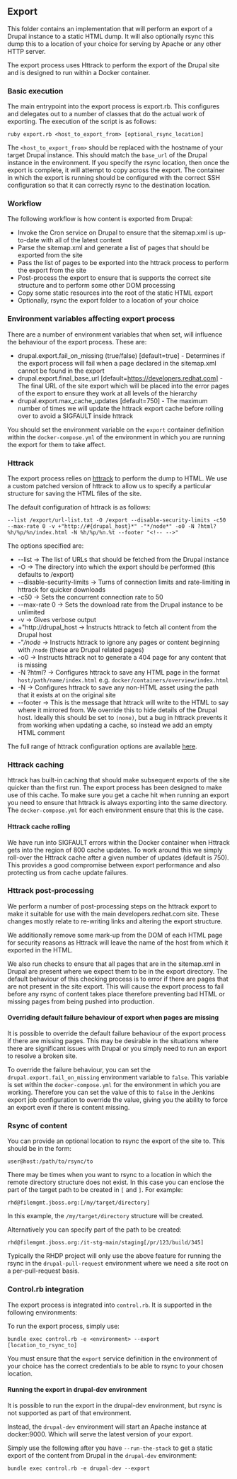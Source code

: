 ## Export

This folder contains an implementation that will perform an export of a Drupal instance to a static HTML dump. 
It will also optionally rsync this dump this to a location of your choice for serving by Apache or any
other HTTP server.

The export process uses Httrack to perform the export of the Drupal site and is designed to run within a Docker
container.

### Basic execution

The main entrypoint into the export process is export.rb. This configures and delegates out to a number of classes that
do the actual work of exporting. The execution of the script is as follows:

```
ruby export.rb <host_to_export_from> [optional_rsync_location]
```

The `<host_to_export_from>` should be replaced with the hostname of your target Drupal instance. This should match
the `base_url` of the Drupal instance in the environment. If you specify the rsync location, then once the
export is complete, it will attempt to copy across the export. The container in which the export is running should be 
configured with the correct SSH configuration so that it can correctly rsync to the destination location.

### Workflow

The following workflow is how content is exported from Drupal:

* Invoke the Cron service on Drupal to ensure that the sitemap.xml is up-to-date with all of the latest content
* Parse the sitemap.xml and generate a list of pages that should be exported from the site
* Pass the list of pages to be exported into the httrack process to perform the export from the site
* Post-process the export to ensure that is supports the correct site structure and to perform some other DOM processing
* Copy some static resources into the root of the static HTML export
* Optionally, rsync the export folder to a location of your choice

### Environment variables affecting export process

There are a number of environment variables that when set, will influence the behaviour of the export process. These are:

* drupal.export.fail_on_missing (true/false) [default=true] - Determines if the export process will fail when a page declared in the sitemap.xml cannot be found in the export
* drupal.export.final_base_url [default=https://developers.redhat.com] - The final URL of the site export which will be
placed into the error pages of the export to ensure they work at all levels of the hierarchy
* drupal.export.max_cache_updates [default=750] - The maximum number of times we will update the httrack export cache
before rolling over to avoid a SIGFAULT inside httrack

You should set the environment variable on the `export` container definition within the `docker-compose.yml` of the
environment in which you are running the export for them to take affect.

### Httrack

The export process relies on [httrack](https://www.httrack.com/) to perform the dump to HTML. We use a custom patched 
version of httrack to allow us to specify a particular structure for saving the HTML files of the site.

The default configuration of httrack is as follows:

```
--list /export/url-list.txt -O /export --disable-security-limits -c50 --max-rate 0 -v +"http://#{drupal_host}*" -"*/node*" -o0 -N ?html?%h/%p/%n/index.html -N %h/%p/%n.%t --footer "<!-- -->"
```

The options specified are:

* --list -> The list of URLs that should be fetched from the Drupal instance
* -O -> The directory into which the export should be performed (this defaults to /export)
* --disable-security-limits -> Turns of connection limits and rate-limiting in httrack for quicker downloads
* -c50 -> Sets the concurrent connection rate to 50
* --max-rate 0 -> Sets the download rate from the Drupal instance to be unlimited
* -v -> Gives verbose output
* +"http://drupal_host -> Instructs httrack to fetch all content from the Drupal host
* -"*/node* -> Instructs httrack to ignore any pages or content beginning with `/node` (these are Drupal related pages)
* -o0 -> Instructs httrack not to generate a 404 page for any content that is missing
* -N ?html? -> Configures httrack to save any HTML page in the format `host/path/name/index.html` e.g. `docker/containers/overview/index.html`
* -N -> Configures httrack to save any non-HTML asset using the path that it exists at on the original site
* --footer -> This is the message that httrack will write to the HTML to say where it mirrored from. We override this to hide details of the Drupal host. Ideally this should be set to `(none)`, but a bug in httrack prevents it from working when updating a cache, so instead we add an empty HTML comment


The full range of httrack configuration options are available [here](https://www.httrack.com/html/fcguide.html).

### Httrack caching

httrack has built-in caching that should make subsequent exports of the site quicker than the first run. The export
process has been designed to make use of this cache. To make sure you get a cache hit when running an export
you need to ensure that httrack is always exporting into the same directory. The `docker-compose.yml` for each
environment ensure that this is the case.

#### Httrack cache rolling

We have run into SIGFAULT errors within the Docker container when Httrack gets into the region of 800 cache updates. To
work around this we simply roll-over the Httrack cache after a given number of updates (default is 750). This provides a
good compromise between export performance and also protecting us from cache update failures.

### Httrack post-processing

We perform a number of post-processing steps on the httrack export to make it suitable for use with the main
developers.redhat.com site. These changes mostly relate to re-writing links and altering the export structure.

We additionally remove some mark-up from the DOM of each HTML page for security reasons as Httrack will leave the name
of the host from which it exported in the HTML.

We also run checks to ensure that all pages that are in the sitemap.xml in Drupal are present where we
expect them to be in the export directory. The default behaviour of this checking process is to error
if there are pages that are not present in the site export. This will cause the export process to fail before any rsync
of content takes place therefore preventing bad HTML or missing pages from being pushed into production.

#### Overriding default failure behaviour of export when pages are missing

It is possible to override the default failure behaviour of the export process if there are missing pages. This may be
desirable in the situations where there are significant issues with Drupal or you simply need to run an export
to resolve a broken site.

To override the failure behaviour, you can set the `drupal.export.fail_on_missing` environment variable to `false`. This
variable is set within the `docker-compose.yml` for the environment in which you are working. Therefore you can
set the value of this to `false` in the Jenkins export job configuration to override the value, giving you the ability
to force an export even if there is content missing.

### Rsync of content

You can provide an optional location to rsync the export of the site to. This should be in the form:

`user@host:/path/to/rsync/to`

There may be times when you want to rsync to a location in which the remote directory structure does not exist. In this
case you can enclose the part of the target path to be created in `[` and `]`. For example:

```
rhd@filemgmt.jboss.org:[/my/target/directory]
```

In this example, the `/my/target/directory` structure will be created.

Alternatively you can specify part of the path to be created:

```
rhd@filemgmt.jboss.org:/it-stg-main/staging[/pr/123/build/345]
```

Typically the RHDP project will only use the above feature for running the rsync in the `drupal-pull-request` environment
where we need a site root on a per-pull-request basis.

### Control.rb integration

The export process is integrated into `control.rb`. It is supported in the following environments:

To run the export process, simply use:

```
bundle exec control.rb -e <environment> --export [location_to_rsync_to]
```

You must ensure that the `export` service definition in the environment of your choice has the correct credentials to be
able to rsync to your chosen location.

#### Running the export in drupal-dev environment

It is possible to run the export in the drupal-dev environment, but rsync is not supported as part of that environment.
 
Instead, the `drupal-dev` environment will start an Apache instance at docker:9000. Which will serve the latest version
 of your export. 

Simply use the following after you have `--run-the-stack` to get a static export of the content from Drupal in the 
`drupal-dev` environment:

```
bundle exec control.rb -e drupal-dev --export
```
